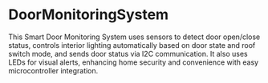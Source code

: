 # DoorMonitoringSystem
This Smart Door Monitoring System uses sensors to detect door open/close status, controls interior lighting automatically based on door state and roof switch mode, and sends door status via I2C communication. It also uses LEDs for visual alerts, enhancing home security and convenience with easy microcontroller integration.

